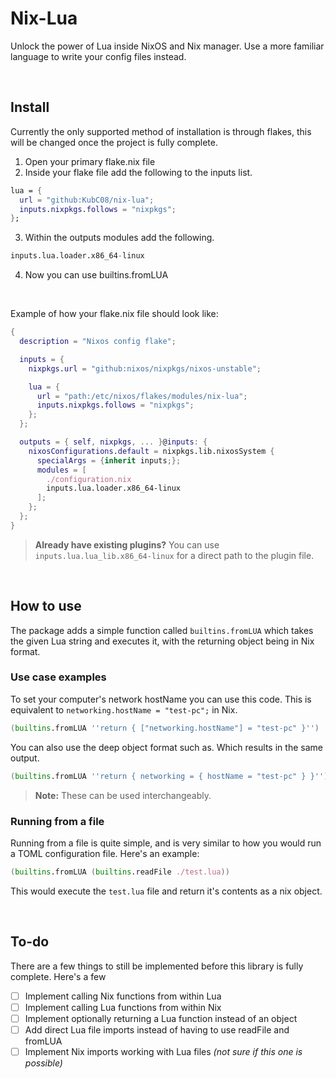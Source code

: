 # Nix-Lua
Unlock the power of Lua inside NixOS and Nix manager. Use a more familiar language to write your config files instead.

</br>

## Install
Currently the only supported method of installation is through flakes, this will be changed once the project is fully complete.

1. Open your primary flake.nix file
2. Inside your flake file add the following to the inputs list.
```nix
lua = {
  url = "github:KubC08/nix-lua";
  inputs.nixpkgs.follows = "nixpkgs";
};
```
3. Within the outputs modules add the following.
```nix
inputs.lua.loader.x86_64-linux
```
4. Now you can use builtins.fromLUA

</br>

Example of how your flake.nix file should look like:
```nix
{
  description = "Nixos config flake";

  inputs = {
    nixpkgs.url = "github:nixos/nixpkgs/nixos-unstable";

    lua = {
      url = "path:/etc/nixos/flakes/modules/nix-lua";
      inputs.nixpkgs.follows = "nixpkgs";
    };
  };

  outputs = { self, nixpkgs, ... }@inputs: {
    nixosConfigurations.default = nixpkgs.lib.nixosSystem {
      specialArgs = {inherit inputs;};
      modules = [
        ./configuration.nix
        inputs.lua.loader.x86_64-linux
      ];
    };
  };
}
```

> **Already have existing plugins?** You can use ``inputs.lua.lua_lib.x86_64-linux`` for a direct path to the plugin file.

</br>

## How to use
The package adds a simple function called ``builtins.fromLUA`` which takes the given Lua string and executes it, with the returning object being in Nix format.

### Use case examples
To set your computer's network hostName you can use this code.
This is equivalent to ``networking.hostName = "test-pc";`` in Nix.
```nix
(builtins.fromLUA ''return { ["networking.hostName"] = "test-pc" }'')
```

You can also use the deep object format such as. Which results in the same output.
```nix
(builtins.fromLUA ''return { networking = { hostName = "test-pc" } }'')
```
> **Note:** These can be used interchangeably.

### Running from a file
Running from a file is quite simple, and is very similar to how you would run a TOML configuration file. Here's an example:
```nix
(builtins.fromLUA (builtins.readFile ./test.lua))
```
This would execute the ``test.lua`` file and return it's contents as a nix object.

</br>

## To-do
There are a few things to still be implemented before this library is fully complete. Here's a few

 - [ ] Implement calling Nix functions from within Lua
 - [ ] Implement calling Lua functions from within Nix
 - [ ] Implement optionally returning a Lua function instead of an object
 - [ ] Add direct Lua file imports instead of having to use readFile and fromLUA
 - [ ] Implement Nix imports working with Lua files *(not sure if this one is possible)*
